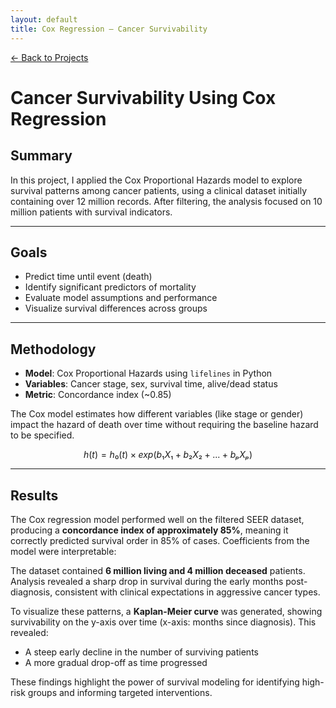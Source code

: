 ```yaml
---
layout: default
title: Cox Regression – Cancer Survivability
---
```


[← Back to Projects](/Projects)

#  Cancer Survivability Using Cox Regression

## Summary

In this project, I applied the Cox Proportional Hazards model to explore survival patterns among cancer patients, using a clinical dataset initially containing over 12 million records. After filtering, the analysis focused on 10 million patients with survival indicators.

---

## Goals

- Predict time until event (death)
- Identify significant predictors of mortality
- Evaluate model assumptions and performance
- Visualize survival differences across groups

---

## Methodology

- **Model**: Cox Proportional Hazards using `lifelines` in Python
- **Variables**: Cancer stage, sex, survival time, alive/dead status
- **Metric**: Concordance index (~0.85)

The Cox model estimates how different variables (like stage or gender) impact the hazard of death over time without requiring the baseline hazard to be specified.

```math
h(t) = h₀(t) × exp(b₁X₁ + b₂X₂ + ... + bₚXₚ)
```
---

## Results

The Cox regression model performed well on the filtered SEER dataset, producing a **concordance index of approximately 85%**, meaning it correctly predicted survival order in 85% of cases. Coefficients from the model were interpretable:  

The dataset contained **6 million living and 4 million deceased** patients. Analysis revealed a sharp drop in survival during the early months post-diagnosis, consistent with clinical expectations in aggressive cancer types.

To visualize these patterns, a **Kaplan-Meier curve** was generated, showing survivability on the y-axis over time (x-axis: months since diagnosis). This revealed:
- A steep early decline in the number of surviving patients
- A more gradual drop-off as time progressed


These findings highlight the power of survival modeling for identifying high-risk groups and informing targeted interventions.
